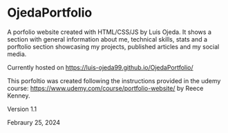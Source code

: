 # OjedaPortfolio
A porfolio website created with HTML/CSS/JS by Luis Ojeda. It shows a section with general information about me, technical skills, stats and a porftolio section showcasing my projects, published articles and my social media.

Currently hosted on https://luis-ojeda99.github.io/OjedaPortfolio/

This porfoltio was created following the instructions provided in the udemy course: https://www.udemy.com/course/portfolio-website/ by Reece Kenney.

Version 1.1

Febraury 25, 2024

